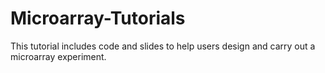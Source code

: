 # Microarray-Tutorials

This tutorial includes code and slides to help users design and carry out a microarray experiment.
